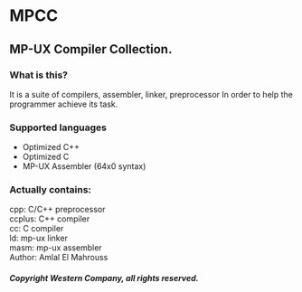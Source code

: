 # MPCC
## MP-UX Compiler Collection.

### What is this?

It is a suite of compilers, assembler, linker, preprocessor
In order to help the programmer achieve its task.

### Supported languages

- Optimized C++
- Optimized C
- MP-UX Assembler (64x0 syntax)

### Actually contains:

cpp: C/C++ preprocessor
<br>
ccplus: C++ compiler
<br>
cc: C compiler
<br>
ld: mp-ux linker
<br>
masm: mp-ux assembler
<br>
Author: Amlal El Mahrouss

##### Copyright Western Company, all rights reserved.
